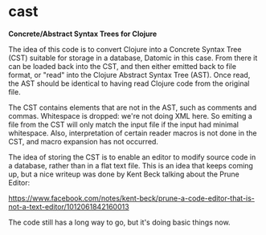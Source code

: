 # cast
**Concrete/Abstract Syntax Trees for Clojure**

The idea of this code is to convert Clojure into a Concrete Syntax Tree (CST) suitable for storage in a database, Datomic in this case. From there it can be loaded back into the CST, and then either emitted back to file format, or "read" into the Clojure Abstract Syntax Tree (AST). Once read, the AST should be identical to having read Clojure code from the original file.

The CST contains elements that are not in the AST, such as comments and commas. Whitespace is dropped: we're not doing XML here. So emiting a file from the CST will only match the input file if the input had minimal whitespace. Also, interpretation of certain reader macros is not done in the CST, and macro expansion has not occurred.

The idea of storing the CST is to enable an editor to modify source code in a database, rather than in a flat text file. This is an idea that keeps coming up, but a nice writeup was done by Kent Beck talking about the Prune Editor:

https://www.facebook.com/notes/kent-beck/prune-a-code-editor-that-is-not-a-text-editor/1012061842160013

The code still has a long way to go, but it's doing basic things now.
